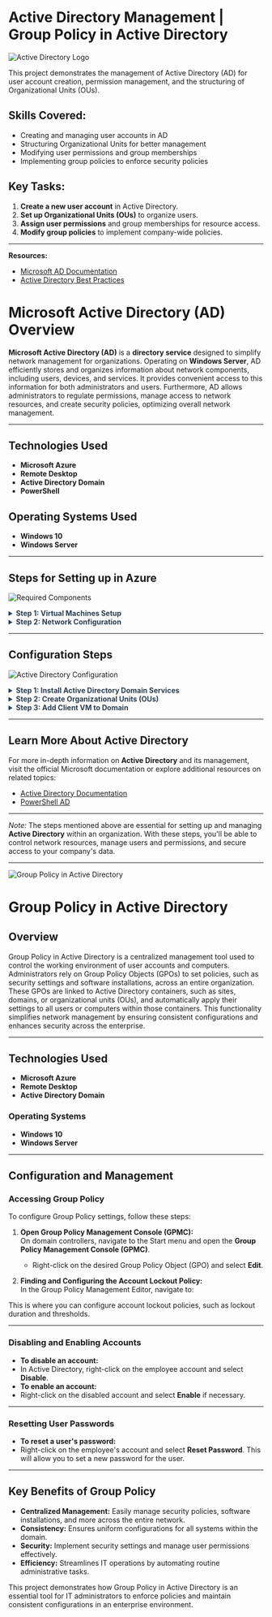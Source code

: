 # Active Directory Management | Group Policy in Active Directory

![Active Directory Logo](https://flashstart.com/wp-content/uploads/2022/04/fs_sito_img_activedirectory-page.png)

This project demonstrates the management of Active Directory (AD) for user account creation, permission management, and the structuring of Organizational Units (OUs).

## Skills Covered:
- Creating and managing user accounts in AD
- Structuring Organizational Units for better management
- Modifying user permissions and group memberships
- Implementing group policies to enforce security policies

## Key Tasks:
1. **Create a new user account** in Active Directory.
2. **Set up Organizational Units (OUs)** to organize users.
3. **Assign user permissions** and group memberships for resource access.
4. **Modify group policies** to implement company-wide policies.


---
**Resources:**
- [Microsoft AD Documentation](https://learn.microsoft.com/en-us/search/?terms=Active%20Directory%20Documentation)
- [Active Directory Best Practices](https://learn.microsoft.com/en-us/search/?terms=Active%20Directory%20Documentation)



# Microsoft Active Directory (AD) Overview

**Microsoft Active Directory (AD)** is a **directory service** designed to simplify network management for organizations. Operating on **Windows Server**, AD efficiently stores and organizes information about network components, including users, devices, and services. It provides convenient access to this information for both administrators and users. Furthermore, AD allows administrators to regulate permissions, manage access to network resources, and create security policies, optimizing overall network management.

---

## Technologies Used
- **Microsoft Azure**
- **Remote Desktop**
- **Active Directory Domain**
- **PowerShell**

## Operating Systems Used
- **Windows 10**
- **Windows Server**

---

## Steps for Setting up in Azure

![Required Components](https://learn.microsoft.com/en-us/entra/identity/hybrid/connect/media/how-to-connect-install-custom/requiredcomponents2.png)

<details>
  <summary style="font-weight: bold; color: #2C3E50;">Step 1: Virtual Machines Setup</summary>
  <p>In this step, the virtual machines must sit in the same **resource group** and the same **virtual network** to be connected. The virtual network can be created separately. The **Domain Controller** will have **Windows Server 2022** as the client computer will be **Windows 10**. Windows Server 2022 has access to the **Server Manager**, which will be used later in the steps.</p>
</details>

<details>
  <summary style="font-weight: bold; color: #2C3E50;">Step 2: Network Configuration</summary>
  <p>In this demonstration, the NIC in the domain controller needs to be set to static. The **DNS** of the client VM should be configured to match the Domain Controller’s DNS. To check connectivity, turn off the firewall in the domain controller. In the client’s computer, open PowerShell and type <code>ipconfig /all</code>. Here, the DNS should show the Domain Controller IP address.</p>
</details>

---

## Configuration Steps

![Active Directory Configuration](https://i.ytimg.com/vi/1jHW_sat2xE/maxresdefault.jpg)

<details>
  <summary style="font-weight: bold; color: #2C3E50;">Step 1: Install Active Directory Domain Services</summary>
  <p>In the **Domain Controller**, download the **Active Directory Domain Services** role, set up a new forest with the domain name (it can be the company or department name). Restart the system and log back in with the domain name.</p>
</details>

<details>
  <summary style="font-weight: bold; color: #2C3E50;">Step 2: Create Organizational Units (OUs)</summary>
  <p>Create **Domain Admin users** by creating new **Organizational Units (OUs)**. For this tutorial, use the names <code>_EMPLOYEES</code> and <code>_ADMIN</code>. New employees will have their names and permissions listed under these OUs. Log out and log back in as the new employee to verify access.</p>
</details>

<details>
  <summary style="font-weight: bold; color: #2C3E50;">Step 3: Add Client VM to Domain</summary>
  <p>Add the **Client-1 Virtual Machine** into the domain. After restarting, the client-1 should appear in the **Active Directory Users and Computers (ADUC)**. Drag the account to <code>_CLIENTS</code>. Under **_CLIENTS**, users will have non-admin permissions. Log into **Client-1** as an admin (e.g., <code>mydomain.com/alice_admin</code>).</p>
</details>

---

## Learn More About Active Directory
For more in-depth information on **Active Directory** and its management, visit the official Microsoft documentation or explore additional resources on related topics:

- [Active Directory Documentation](https://learn.microsoft.com/en-us/windows-server/identity/active-directory-domain-services)
- [PowerShell AD](https://learn.microsoft.com/en-us/powershell/scripting/whats-new/module-compatibility?view=powershell-7.4)

---

*Note:* The steps mentioned above are essential for setting up and managing **Active Directory** within an organization. With these steps, you'll be able to control network resources, manage users and permissions, and secure access to your company's data.


----
![Group Policy in Active Directory](https://i.pinimg.com/originals/d3/83/2d/d3832dd055fc96d92212b830a35dd4bb.jpg)
# Group Policy in Active Directory

## Overview  
Group Policy in Active Directory is a centralized management tool used to control the working environment of user accounts and computers. Administrators rely on Group Policy Objects (GPOs) to set policies, such as security settings and software installations, across an entire organization. These GPOs are linked to Active Directory containers, such as sites, domains, or organizational units (OUs), and automatically apply their settings to all users or computers within those containers. This functionality simplifies network management by ensuring consistent configurations and enhances security across the enterprise.

---

## Technologies Used  
- **Microsoft Azure**  
- **Remote Desktop**  
- **Active Directory Domain**  

### Operating Systems  
- **Windows 10**  
- **Windows Server**

---

## Configuration and Management  

### Accessing Group Policy  
To configure Group Policy settings, follow these steps:

1. **Open Group Policy Management Console (GPMC):**  
   On domain controllers, navigate to the Start menu and open the **Group Policy Management Console (GPMC)**.
   
   - Right-click on the desired Group Policy Object (GPO) and select **Edit**.

2. **Finding and Configuring the Account Lockout Policy:**  
   In the Group Policy Management Editor, navigate to:



This is where you can configure account lockout policies, such as lockout duration and thresholds.

---

### Disabling and Enabling Accounts  
- **To disable an account:**  
- In Active Directory, right-click on the employee account and select **Disable**.  
- **To enable an account:**  
- Right-click on the disabled account and select **Enable** if necessary.

---

### Resetting User Passwords  
- **To reset a user's password:**  
- Right-click on the employee's account and select **Reset Password**. This will allow you to set a new password for the user.

---

## Key Benefits of Group Policy  
- **Centralized Management:** Easily manage security policies, software installations, and more across the entire network.
- **Consistency:** Ensures uniform configurations for all systems within the domain.
- **Security:** Implement security settings and manage user permissions effectively.
- **Efficiency:** Streamlines IT operations by automating routine administrative tasks.

This project demonstrates how Group Policy in Active Directory is an essential tool for IT administrators to enforce policies and maintain consistent configurations in an enterprise environment.
